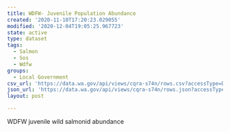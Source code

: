 ```yaml
---
title: WDFW- Juvenile Population Abundance
created: '2020-11-10T17:20:23.029055'
modified: '2020-12-04T19:05:25.967723'
state: active
type: dataset
tags:
  - Salmon
  - Sos
  - Wdfw
groups:
  - Local Government
csv_url: 'https://data.wa.gov/api/views/cqra-s74n/rows.csv?accessType=DOWNLOAD'
json_url: 'https://data.wa.gov/api/views/cqra-s74n/rows.json?accessType=DOWNLOAD'
layout: post

---
```

WDFW juvenile wild salmonid abundance
